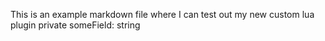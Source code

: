This is an example markdown file
where I can test out my new 
custom lua plugin
private someField: string
